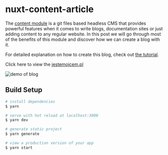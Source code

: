 # nuxt-content-article

The [content module](https://content.nuxtjs.org/) is a git files based headless CMS that provides powerful features when it comes to write blogs, documentation sites or just adding content to any regular website. In this post we will go through most of the benefits of this module and discover how we can create a blog with it.

For detailed explanation on how to create this blog, check out [the tutorial](https://nuxtjs.org/blog/creating-blog-with-nuxt-content).

Click here to view the [jestemojcem.pl](https://www.jestemojcem.pl)

![demo of blog](https://www.jestemojcem.pl/jestemojcempl.jpg)

## Build Setup

```bash
# install dependencies
$ yarn

# serve with hot reload at localhost:3000
$ yarn dev

# generate static project
$ yarn generate

# view a production version of your app
$ yarn start
```
